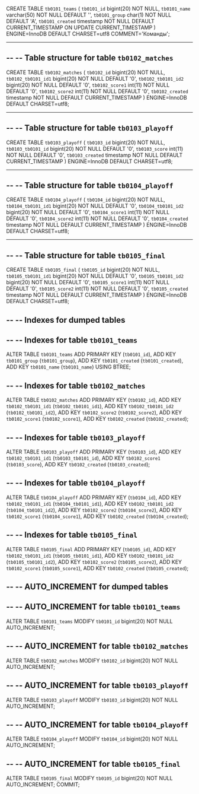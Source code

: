 CREATE TABLE `tb0101_teams` (
  `tb0101_id` bigint(20) NOT NULL,
  `tb0101_name` varchar(50) NOT NULL DEFAULT '',
  `tb0101_group` char(1) NOT NULL DEFAULT 'A',
  `tb0101_created` timestamp NOT NULL DEFAULT CURRENT_TIMESTAMP ON UPDATE CURRENT_TIMESTAMP
) ENGINE=InnoDB DEFAULT CHARSET=utf8 COMMENT='Команды';

-- --------------------------------------------------------

--
-- Table structure for table `tb0102_matches`
--

CREATE TABLE `tb0102_matches` (
  `tb0102_id` bigint(20) NOT NULL,
  `tb0102_tb0101_id1` bigint(20) NOT NULL DEFAULT '0',
  `tb0102_tb0101_id2` bigint(20) NOT NULL DEFAULT '0',
  `tb0102_score1` int(11) NOT NULL DEFAULT '0',
  `tb0102_score2` int(11) NOT NULL DEFAULT '0',
  `tb0102_created` timestamp NOT NULL DEFAULT CURRENT_TIMESTAMP
) ENGINE=InnoDB DEFAULT CHARSET=utf8;

-- --------------------------------------------------------

--
-- Table structure for table `tb0103_playoff`
--

CREATE TABLE `tb0103_playoff` (
  `tb0103_id` bigint(20) NOT NULL,
  `tb0103_tb0101_id` bigint(20) NOT NULL DEFAULT '0',
  `tb0103_score` int(11) NOT NULL DEFAULT '0',
  `tb0103_created` timestamp NOT NULL DEFAULT CURRENT_TIMESTAMP
) ENGINE=InnoDB DEFAULT CHARSET=utf8;

-- --------------------------------------------------------

--
-- Table structure for table `tb0104_playoff`
--

CREATE TABLE `tb0104_playoff` (
  `tb0104_id` bigint(20) NOT NULL,
  `tb0104_tb0101_id1` bigint(20) NOT NULL DEFAULT '0',
  `tb0104_tb0101_id2` bigint(20) NOT NULL DEFAULT '0',
  `tb0104_score1` int(11) NOT NULL DEFAULT '0',
  `tb0104_score2` int(11) NOT NULL DEFAULT '0',
  `tb0104_created` timestamp NOT NULL DEFAULT CURRENT_TIMESTAMP
) ENGINE=InnoDB DEFAULT CHARSET=utf8;

-- --------------------------------------------------------

--
-- Table structure for table `tb0105_final`
--

CREATE TABLE `tb0105_final` (
  `tb0105_id` bigint(20) NOT NULL,
  `tb0105_tb0101_id1` bigint(20) NOT NULL DEFAULT '0',
  `tb0105_tb0101_id2` bigint(20) NOT NULL DEFAULT '0',
  `tb0105_score1` int(11) NOT NULL DEFAULT '0',
  `tb0105_score2` int(11) NOT NULL DEFAULT '0',
  `tb0105_created` timestamp NOT NULL DEFAULT CURRENT_TIMESTAMP
) ENGINE=InnoDB DEFAULT CHARSET=utf8;

--
-- Indexes for dumped tables
--

--
-- Indexes for table `tb0101_teams`
--
ALTER TABLE `tb0101_teams`
  ADD PRIMARY KEY (`tb0101_id`),
  ADD KEY `tb0101_group` (`tb0101_group`),
  ADD KEY `tb0101_created` (`tb0101_created`),
  ADD KEY `tb0101_name` (`tb0101_name`) USING BTREE;

--
-- Indexes for table `tb0102_matches`
--
ALTER TABLE `tb0102_matches`
  ADD PRIMARY KEY (`tb0102_id`),
  ADD KEY `tb0102_tb0101_id1` (`tb0102_tb0101_id1`),
  ADD KEY `tb0102_tb0101_id2` (`tb0102_tb0101_id2`),
  ADD KEY `tb0102_score2` (`tb0102_score2`),
  ADD KEY `tb0102_score1` (`tb0102_score1`),
  ADD KEY `tb0102_created` (`tb0102_created`);

--
-- Indexes for table `tb0103_playoff`
--
ALTER TABLE `tb0103_playoff`
  ADD PRIMARY KEY (`tb0103_id`),
  ADD KEY `tb0102_tb0101_id1` (`tb0103_tb0101_id`),
  ADD KEY `tb0102_score1` (`tb0103_score`),
  ADD KEY `tb0102_created` (`tb0103_created`);

--
-- Indexes for table `tb0104_playoff`
--
ALTER TABLE `tb0104_playoff`
  ADD PRIMARY KEY (`tb0104_id`),
  ADD KEY `tb0102_tb0101_id1` (`tb0104_tb0101_id1`),
  ADD KEY `tb0102_tb0101_id2` (`tb0104_tb0101_id2`),
  ADD KEY `tb0102_score2` (`tb0104_score2`),
  ADD KEY `tb0102_score1` (`tb0104_score1`),
  ADD KEY `tb0102_created` (`tb0104_created`);

--
-- Indexes for table `tb0105_final`
--
ALTER TABLE `tb0105_final`
  ADD PRIMARY KEY (`tb0105_id`),
  ADD KEY `tb0102_tb0101_id1` (`tb0105_tb0101_id1`),
  ADD KEY `tb0102_tb0101_id2` (`tb0105_tb0101_id2`),
  ADD KEY `tb0102_score2` (`tb0105_score2`),
  ADD KEY `tb0102_score1` (`tb0105_score1`),
  ADD KEY `tb0102_created` (`tb0105_created`);

--
-- AUTO_INCREMENT for dumped tables
--

--
-- AUTO_INCREMENT for table `tb0101_teams`
--
ALTER TABLE `tb0101_teams`
  MODIFY `tb0101_id` bigint(20) NOT NULL AUTO_INCREMENT;

--
-- AUTO_INCREMENT for table `tb0102_matches`
--
ALTER TABLE `tb0102_matches`
  MODIFY `tb0102_id` bigint(20) NOT NULL AUTO_INCREMENT;

--
-- AUTO_INCREMENT for table `tb0103_playoff`
--
ALTER TABLE `tb0103_playoff`
  MODIFY `tb0103_id` bigint(20) NOT NULL AUTO_INCREMENT;

--
-- AUTO_INCREMENT for table `tb0104_playoff`
--
ALTER TABLE `tb0104_playoff`
  MODIFY `tb0104_id` bigint(20) NOT NULL AUTO_INCREMENT;

--
-- AUTO_INCREMENT for table `tb0105_final`
--
ALTER TABLE `tb0105_final`
  MODIFY `tb0105_id` bigint(20) NOT NULL AUTO_INCREMENT;
COMMIT;
